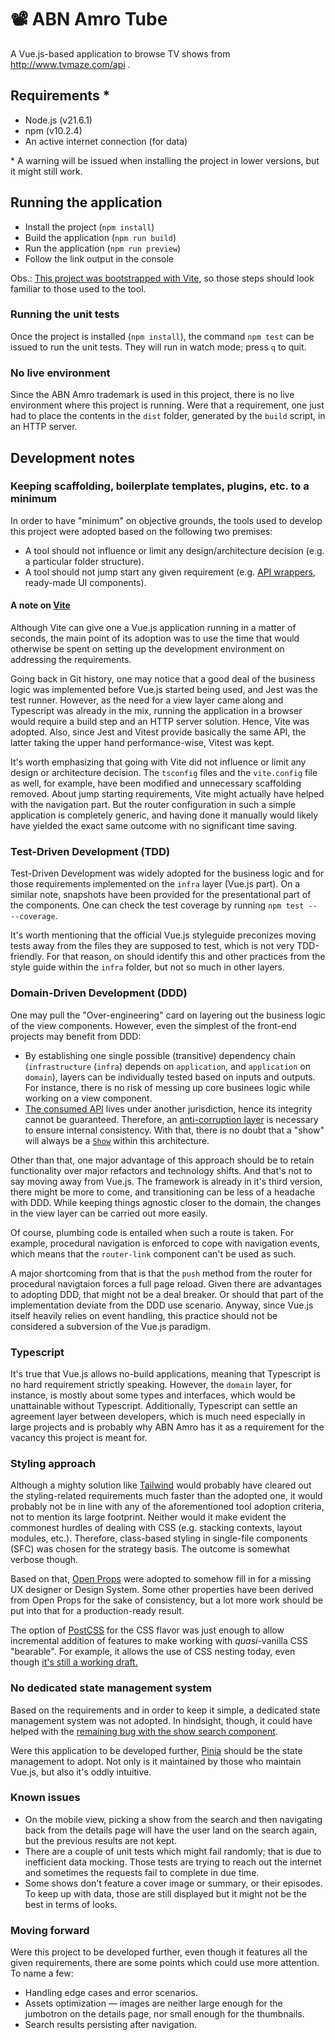 # 📽️ ABN Amro Tube 

A Vue.js-based application to browse TV shows from http://www.tvmaze.com/api .

## Requirements *
- Node.js (v21.6.1)
- npm (v10.2.4)
- An active internet connection (for data)

\* A warning will be issued when installing the project in lower versions, but it might still work.

## Running the application
- Install the project (`npm install`)
- Build the application (`npm run build`)
- Run the application (`npm run preview`)
- Follow the link output in the console

Obs.: [This project was bootstrapped with Vite](#keeping-scaffolding-boilerplate-templates-plugins-etc-to-a-minimum), so those steps should look familiar to those used to the tool.

### Running the unit tests
Once the project is installed (`npm install`), the command `npm test` can be issued to run the unit tests. They will run in watch mode; press `q` to quit.

### No live environment
Since the ABN Amro trademark is used in this project, there is no live environment where this project is running. Were that a requirement, one just had to place the contents in the `dist` folder, generated by the `build` script, in an HTTP server.

## Development notes

### Keeping scaffolding, boilerplate templates, plugins, etc. to a minimum
In order to have "minimum" on objective grounds, the tools used to develop this project were adopted based on the following two premises:
- A tool should not influence or limit any design/architecture decision (e.g. a particular folder structure).
- A tool should not jump start any given requirement (e.g. [API wrappers](https://www.npmjs.com/search?q=tvmaze), ready-made UI components).

#### A note on [Vite](https://vitejs.dev/)
Although Vite can give one a Vue.js application running in a matter of seconds, the main point of its adoption was to use the time that would otherwise be spent on setting up the development environment on addressing the requirements.

Going back in Git history, one may notice that a good deal of the business logic was implemented before Vue.js started being used, and Jest was the test runner. However, as the need for a view layer came along and Typescript was already in the mix, running the application in a browser would require a build step and an HTTP server solution. Hence, Vite was adopted. Also, since Jest and Vitest provide basically the same API, the latter taking the upper hand performance-wise, Vitest was kept.

It's worth emphasizing that going with Vite did not influence or limit any design or architecture decision. The `tsconfig` files and the `vite.config` file as well, for example, have been modified and unnecessary scaffolding removed. About jump starting requirements, Vite might actually have helped with the navigation part. But the router configuration in such a simple application is completely generic, and having done it manually would likely have yielded the exact same outcome with no significant time saving.

### Test-Driven Development (TDD)
Test-Driven Development was widely adopted for the business logic and for those requirements implemented on the `infra` layer (Vue.js part). On a similar note, snapshots have been provided for the presentational part of the components. One can check the test coverage by running `npm test -- --coverage`.

It's worth mentioning that the official Vue.js styleguide preconizes moving tests away from the files they are supposed to test, which is not very TDD-friendly. For that reason, on should identify this and other practices from the style guide within the `infra` folder, but not so much in other layers. 

### Domain-Driven Development (DDD)
One may pull the "Over-engineering" card on layering out the business logic of the view components. However, even the simplest of the front-end projects may benefit from DDD:
- By establishing one single possible (transitive) dependency chain (`infrastructure` (`infra`) depends on `application`, and `application` on `domain`), layers can be individually tested based on inputs and outputs. For instance, there is no risk of messing up core businees logic while working on a view component.
- [The consumed API](https://www.tvmaze.com/api) lives under another jurisdiction, hence its integrity cannot be guaranteed. Therefore, an [anti-corruption layer](https://learn.microsoft.com/en-us/azure/architecture/patterns/anti-corruption-layer) is necessary to ensure internal consistency. With that, there is no doubt that a "show" will always be a [`Show`](./domain/show/entity.ts) within this architecture.

Other than that, one major advantage of this approach should be to retain functionality over major refactors and technology shifts. And that's not to say moving away from Vue.js. The framework is already in it's third version, there might be more to come, and transitioning can be less of a headache with DDD. While keeping things agnostic closer to the domain, the changes in the view layer can be carried out more easily.

Of course, plumbing code is entailed when such a route is taken. For example, procedural navigation is enforced to cope with navigation events, which means that the `router-link` component can't be used as such.

A major shortcoming from that is that the `push` method from the router for procedural navigtaion forces a full page reload. Given there are advantages to adopting DDD, that might not be a deal breaker. Or should that part of the implementation deviate from the DDD use scenario. Anyway, since Vue.js itself heavily relies on event handling, this practice should not be considered a subversion of the Vue.js paradigm.

### Typescript
It's true that Vue.js allows no-build applications, meaning that Typescript is no hard requirement strictly speaking. However, the `domain` layer, for instance, is mostly about some types and interfaces, which would be unattainable without Typescript. Additionally, Typescript can settle an agreement layer between developers, which is much need especially in large projects and is probably why ABN Amro has it as a requirement for the vacancy this project is meant for.

### Styling approach
Although a mighty solution like [Tailwind](https://tailwindcss.com/) would probably have cleared out the styling-related requirements much faster than the adopted one, it would probably not be in line with any of the aforementioned tool adoption criteria, not to mention its large footprint. Neither would it make evident the commonest hurdles of dealing with CSS (e.g. stacking contexts, layout modules, etc.). Therefore, class-based styling in single-file components (SFC) was chosen for the strategy basis. The outcome is somewhat verbose though.

Based on that, [Open Props](https://open-props.style/) were adopted to somehow fill in for a missing UX designer or Design System. Some other properties have been derived from Open Props for the sake of consistency, but a lot more work should be put into that for a production-ready result.

The option of [PostCSS](https://postcss.org/) for the CSS flavor was just enough to allow incremental addition of features to make working with _quasi_-vanilla CSS "bearable". For example, it allows the use of CSS nesting today, even though [it's still a working draft.](https://caniuse.com/css-nesting)

### No dedicated state management system
Based on the requirements and in order to keep it simple, a dedicated state management system was not adopted. In hindsight, though, it could have helped with the [remaining bug with the show search component](#known-issues).

Were this application to be developed further, [Pinia](https://pinia.vuejs.org/) should be the state management to adopt. Not only is it maintained by those who maintain Vue.js, but also it's oddly intuitive.

### Known issues
- On the mobile view, picking a show from the search and then navigating back from the details page will have the user land on the search again, but the previous results are not kept.
- There are a couple of unit tests which might fail randomly; that is due to inefficient data mocking. Those tests are trying to reach out the internet and sometimes the requests fail to complete in due time.
- Some shows don't feature a cover image or summary, or their episodes. To keep up with data, those are still displayed but it might not be the best in terms of looks.

### Moving forward
Were this project to be developed further, even though it features all the given requirements, there are some points which could use more attention. To name a few:
- Handling edge cases and error scenarios.
- Assets optimization — images are neither large enough for the jumbotron on the details page, nor small enough for the thumbnails.
- Search results persisting after navigation.